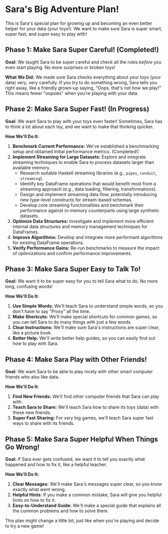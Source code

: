 # Sara's Big Adventure Plan!

This is Sara's special plan for growing up and becoming an even better helper for your data (your toys!). We want to make sure Sara is super smart, super fast, and super easy to play with!

## Phase 1: Make Sara Super Careful! (Completed!)

**Goal:** We taught Sara to be super careful and check all the rules *before* you even start playing. No more surprises or broken toys!

**What We Did:** We made sure Sara checks everything about your toys (your data) very, very carefully. If you try to do something wrong, Sara tells you right away, like a friendly grown-up saying, "Oops, that's not how we play!" This means fewer "oopsies" when you're playing with your data.

## Phase 2: Make Sara Super Fast! (In Progress)

**Goal:** We want Sara to play with your toys even faster! Sometimes, Sara has to think a lot about each toy, and we want to make that thinking quicker.

**How We'll Do It:**

1.  **Benchmark Current Performance:** We've established a benchmarking setup and obtained initial performance metrics. (Completed!)
2.  **Implement Streaming for Large Datasets:** Explore and integrate streaming techniques to enable Sara to process datasets larger than available memory.
    *   Research suitable Haskell streaming libraries (e.g., `pipes`, `conduit`, `streaming`).
    *   Identify key DataFrame operations that would benefit most from a streaming approach (e.g., data loading, filtering, transformations).
    *   Design and implement streaming data flow, potentially introducing new type-level constructs for stream-based schemas.
    *   Develop core streaming functionalities and benchmark their performance against in-memory counterparts using large synthetic datasets.
3.  **Optimize Data Structures:** Investigate and implement more efficient internal data structures and memory management techniques for DataFrames.
4.  **Improve Algorithms:** Develop and integrate more performant algorithms for existing DataFrame operations.
5.  **Verify Performance Gains:** Re-run benchmarks to measure the impact of optimizations and confirm performance improvements.

## Phase 3: Make Sara Super Easy to Talk To!

**Goal:** We want it to be super easy for you to tell Sara what to do. No more long, confusing words!

**How We'll Do It:**

1.  **Use Simple Words:** We'll teach Sara to understand simple words, so you don't have to say "Proxy" all the time.
2.  **Make Shortcuts:** We'll make special shortcuts for common games, so you can tell Sara to do many things with just a few words.
3.  **Clear Instructions:** We'll make sure Sara's instructions are super clear, like a picture book.
4.  **Better Help:** We'll write better help guides, so you can easily find out how to play with Sara.

## Phase 4: Make Sara Play with Other Friends!

**Goal:** We want Sara to be able to play nicely with other smart computer friends who also like data.

**How We'll Do It:**

1.  **Find New Friends:** We'll find other computer friends that Sara can play with.
2.  **Teach Sara to Share:** We'll teach Sara how to share its toys (data) with these new friends.
3.  **Super Fast Sharing:** For very big games, we'll teach Sara super fast ways to share with its friends.

## Phase 5: Make Sara Super Helpful When Things Go Wrong!

**Goal:** If Sara ever gets confused, we want it to tell you exactly what happened and how to fix it, like a helpful teacher.

**How We'll Do It:**

1.  **Clear Messages:** We'll make Sara's messages super clear, so you know exactly what went wrong.
2.  **Helpful Hints:** If you make a common mistake, Sara will give you helpful hints on how to fix it.
3.  **Easy-to-Understand Guide:** We'll make a special guide that explains all the common problems and how to solve them.

This plan might change a little bit, just like when you're playing and decide to try a new game!